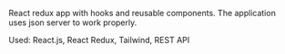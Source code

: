 React redux app with hooks and reusable components. The application uses json server to work properly.

Used: React.js, React Redux, Tailwind, REST API
